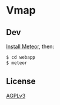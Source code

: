# Vmap

## Dev

[Install Meteor](https://guide.meteor.com/#quickstart), then:

```bash
$ cd webapp
$ meteor
````

## License

[AGPLv3](LICENSE)
